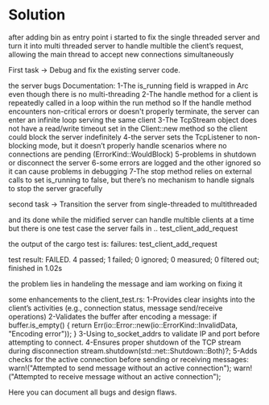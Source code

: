 # Solution

after adding bin as entry point i started to fix the single threaded server and turn it into multi threaded server to handle multible the client’s request, allowing the main thread to accept new connections simultaneously 

First task -> Debug and fix the existing server code.

the server bugs Documentation:
1-The is_running field is wrapped in Arc<AtomicBool> even though there is no multi-threading
2-The handle method for a client is repeatedly called in a loop within the run method so If the handle method encounters non-critical errors or doesn't properly terminate, the server can enter an infinite loop serving the same client
3-The TcpStream object does not have a read/write timeout set in the Client::new method so the client could block the server indefinitely
4-the server sets the TcpListener to non-blocking mode, but it doesn’t properly handle scenarios where no connections are pending (ErrorKind::WouldBlock)
5-problems in shutdown or disconnect the server 
6-some errors are logged and the other ignored so it can cause problems in debugging 
7-The stop method relies on external calls to set is_running to false, but there’s no mechanism to handle signals to stop the server gracefully

second task -> Transition the server from single-threaded to multithreaded

and its done while the midified server can handle multible clients at a time but there is one test case the server fails in .. test_client_add_request

the output of the cargo test is: 
failures:
    test_client_add_request

test result: FAILED. 4 passed; 1 failed; 0 ignored; 0 measured; 0 filtered out; finished in 1.02s

the problem lies in handeling the message and iam working on fixing it

some enhancements to the client_test.rs:
1-Provides clear insights into the client’s activities (e.g., connection status, message send/receive operations)
2-Validates the buffer after encoding a message:
    if buffer.is_empty() {
    return Err(io::Error::new(io::ErrorKind::InvalidData, "Encoding error"));
    }
3-Using to_socket_addrs to validate IP and port before attempting to connect.
4-Ensures proper shutdown of the TCP stream during disconnection
    stream.shutdown(std::net::Shutdown::Both)?;
5-Adds checks for the active connection before sending or receiving messages:
    warn!("Attempted to send message without an active connection");
    warn!("Attempted to receive message without an active connection");

Here you can document all bugs and design flaws.